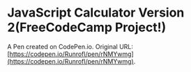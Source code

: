# JavaScript Calculator Version 2(FreeCodeCamp Project!)

A Pen created on CodePen.io. Original URL: [https://codepen.io/Runrofl/pen/rNMYwmg](https://codepen.io/Runrofl/pen/rNMYwmg).



